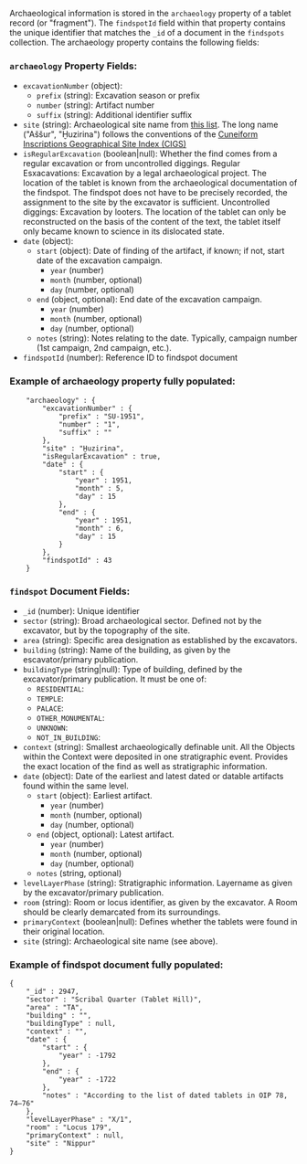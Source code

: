 Archaeological information is stored in the `archaeology` property of a tablet record (or "fragment"). The `findspotId` field within that property contains the unique identifier that matches the `_id` of a document in the `findspots` collection. The archaeology property contains the following fields:

### `archaeology` Property Fields:
- `excavationNumber` (object):
  - `prefix` (string): Excavation season or prefix
  - `number` (string): Artifact number
  - `suffix` (string): Additional identifier suffix
- `site` (string): Archaeological site name from [this list](https://github.com/ElectronicBabylonianLiterature/ebl-api/blob/master/ebl/common/domain/provenance.py). The long name ("Aššur", "Ḫuzirina") follows the conventions of the [Cuneiform Inscriptions Geographical Site Index (CIGS)](https://zenodo.org/records/14568765)
- `isRegularExcavation` (boolean|null): Whether the find comes from a regular excavation or from uncontrolled diggings. Regular Esxacavations: Excavation by a legal archaeological project. The location of the tablet is known from the archaeological documentation of the findspot. The findspot does not have to be precisely recorded, the assignment to the site by the excavator is sufficient.
Uncontrolled diggings: Excavation by looters. The location of the tablet can only be reconstructed on the basis of the content of the text, the tablet itself only became known to science in its dislocated state. 
- `date` (object):
  - `start` (object): Date of finding of the artifact, if known; if not, start date of the excavation campaign. 
    - `year` (number)
    - `month` (number, optional)
    - `day` (number, optional)
  - `end` (object, optional): End date of the excavation campaign.
    - `year` (number)
    - `month` (number, optional)
    - `day` (number, optional)
  - `notes` (string): Notes relating to the date. Typically, campaign number (1st campaign, 2nd campaign, etc.).
- `findspotId` (number): Reference ID to findspot document

### Example of archaeology property fully populated:
```
    "archaeology" : {
        "excavationNumber" : {
            "prefix" : "SU-1951",
            "number" : "1",
            "suffix" : ""
        },
        "site" : "Ḫuzirina",
        "isRegularExcavation" : true,
        "date" : {
            "start" : {
                "year" : 1951,
                "month" : 5,
                "day" : 15
            },
            "end" : {
                "year" : 1951,
                "month" : 6,
                "day" : 15
            }
        },
        "findspotId" : 43
    }
```

### `findspot` Document Fields:
- `_id` (number): Unique identifier
- `sector` (string): Broad archaeological sector. Defined not by the excavator, but by the topography of the site.
- `area` (string): Specific area designation as established by the excavators. 
- `building` (string): Name of the building, as given by the escavator/primary publication.
- `buildingType` (string|null): Type of building, defined by the excavator/primary publication. It must be one of:
   - `RESIDENTIAL`: 
   - `TEMPLE`: 
   - `PALACE`: 
   - `OTHER_MONUMENTAL`: 
   - `UNKNOWN`: 
   - `NOT_IN_BUILDING`: 
- `context` (string): Smallest archaeologically definable unit. All the Objects within the Context were deposited in one stratigraphic event. Provides the exact location of the find as well as stratigraphic information.
- `date` (object): Date of the earliest and latest dated or datable artifacts found within the same level.
  - `start` (object): Earliest artifact.
    - `year` (number)
    - `month` (number, optional)
    - `day` (number, optional)
  - `end` (object, optional): Latest artifact.
    - `year` (number)
    - `month` (number, optional)
    - `day` (number, optional)
  - `notes` (string, optional)
- `levelLayerPhase` (string): Stratigraphic information. Layername as given by the excavator/primary publication.
- `room` (string): Room or locus identifier, as given by the excavator. A Room should be clearly demarcated from its surroundings.
- `primaryContext` (boolean|null): Defines whether the tablets were found in their original location.
- `site` (string): Archaeological site name (see above).

### Example of findspot document fully populated:
```
{
    "_id" : 2947,
    "sector" : "Scribal Quarter (Tablet Hill)",
    "area" : "TA",
    "building" : "",
    "buildingType" : null,
    "context" : "",
    "date" : {
        "start" : {
            "year" : -1792
        },
        "end" : {
            "year" : -1722
        },
        "notes" : "According to the list of dated tablets in OIP 78, 74–76"
    },
    "levelLayerPhase" : "X/1",
    "room" : "Locus 179",
    "primaryContext" : null,
    "site" : "Nippur"
}
```
